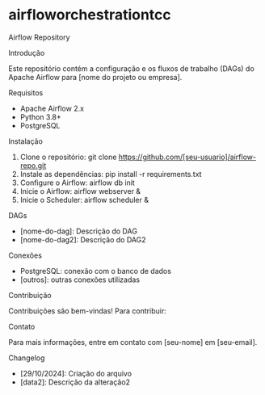 # airfloworchestrationtcc

Airflow Repository

Introdução

Este repositório contém a configuração e os fluxos de trabalho (DAGs) do Apache Airflow para [nome do projeto ou empresa].

Requisitos

- Apache Airflow 2.x
- Python 3.8+
- PostgreSQL

Instalação

1. Clone o repositório: git clone https://github.com/[seu-usuario]/airflow-repo.git
2. Instale as dependências: pip install -r requirements.txt
3. Configure o Airflow: airflow db init
4. Inicie o Airflow: airflow webserver &
5. Inicie o Scheduler: airflow scheduler &

DAGs

- [nome-do-dag]: Descrição do DAG
- [nome-do-dag2]: Descrição do DAG2

Conexões

- PostgreSQL: conexão com o banco de dados
- [outros]: outras conexões utilizadas

Contribuição

Contribuições são bem-vindas! Para contribuir:

Contato

Para mais informações, entre em contato com [seu-nome] em [seu-email].

Changelog

- [29/10/2024]: Criação do arquivo
- [data2]: Descrição da alteração2
